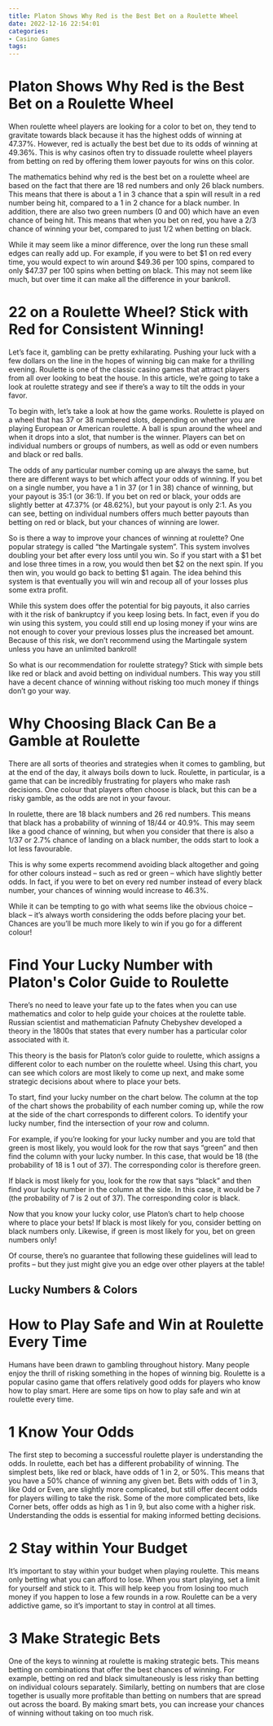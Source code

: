 ```yaml
---
title: Platon Shows Why Red is the Best Bet on a Roulette Wheel
date: 2022-12-16 22:54:01
categories:
- Casino Games
tags:
---
```



#  Platon Shows Why Red is the Best Bet on a Roulette Wheel

When roulette wheel players are looking for a color to bet on, they tend to gravitate towards black because it has the highest odds of winning at 47.37%. However, red is actually the best bet due to its odds of winning at 49.36%. This is why casinos often try to dissuade roulette wheel players from betting on red by offering them lower payouts for wins on this color.

The mathematics behind why red is the best bet on a roulette wheel are based on the fact that there are 18 red numbers and only 26 black numbers. This means that there is about a 1 in 3 chance that a spin will result in a red number being hit, compared to a 1 in 2 chance for a black number. In addition, there are also two green numbers (0 and 00) which have an even chance of being hit. This means that when you bet on red, you have a 2/3 chance of winning your bet, compared to just 1/2 when betting on black.

While it may seem like a minor difference, over the long run these small edges can really add up. For example, if you were to bet $1 on red every time, you would expect to win around $49.36 per 100 spins, compared to only $47.37 per 100 spins when betting on black. This may not seem like much, but over time it can make all the difference in your bankroll.

#  22 on a Roulette Wheel? Stick with Red for Consistent Winning!

Let’s face it, gambling can be pretty exhilarating. Pushing your luck with a few dollars on the line in the hopes of winning big can make for a thrilling evening. Roulette is one of the classic casino games that attract players from all over looking to beat the house. In this article, we’re going to take a look at roulette strategy and see if there’s a way to tilt the odds in your favor.

To begin with, let’s take a look at how the game works. Roulette is played on a wheel that has 37 or 38 numbered slots, depending on whether you are playing European or American roulette. A ball is spun around the wheel and when it drops into a slot, that number is the winner. Players can bet on individual numbers or groups of numbers, as well as odd or even numbers and black or red balls.

The odds of any particular number coming up are always the same, but there are different ways to bet which affect your odds of winning. If you bet on a single number, you have a 1 in 37 (or 1 in 38) chance of winning, but your payout is 35:1 (or 36:1). If you bet on red or black, your odds are slightly better at 47.37% (or 48.62%), but your payout is only 2:1. As you can see, betting on individual numbers offers much better payouts than betting on red or black, but your chances of winning are lower.

So is there a way to improve your chances of winning at roulette? One popular strategy is called “the Martingale system”. This system involves doubling your bet after every loss until you win. So if you start with a $1 bet and lose three times in a row, you would then bet $2 on the next spin. If you then win, you would go back to betting $1 again. The idea behind this system is that eventually you will win and recoup all of your losses plus some extra profit.

While this system does offer the potential for big payouts, it also carries with it the risk of bankruptcy if you keep losing bets. In fact, even if you do win using this system, you could still end up losing money if your wins are not enough to cover your previous losses plus the increased bet amount. Because of this risk, we don’t recommend using the Martingale system unless you have an unlimited bankroll!

So what is our recommendation for roulette strategy? Stick with simple bets like red or black and avoid betting on individual numbers. This way you still have a decent chance of winning without risking too much money if things don’t go your way.

#  Why Choosing Black Can Be a Gamble at Roulette

There are all sorts of theories and strategies when it comes to gambling, but at the end of the day, it always boils down to luck. Roulette, in particular, is a game that can be incredibly frustrating for players who make rash decisions. One colour that players often choose is black, but this can be a risky gamble, as the odds are not in your favour.

In roulette, there are 18 black numbers and 26 red numbers. This means that black has a probability of winning of 18/44 or 40.9%. This may seem like a good chance of winning, but when you consider that there is also a 1/37 or 2.7% chance of landing on a black number, the odds start to look a lot less favourable.

This is why some experts recommend avoiding black altogether and going for other colours instead – such as red or green – which have slightly better odds. In fact, if you were to bet on every red number instead of every black number, your chances of winning would increase to 46.3%.

While it can be tempting to go with what seems like the obvious choice – black – it’s always worth considering the odds before placing your bet. Chances are you’ll be much more likely to win if you go for a different colour!

#  Find Your Lucky Number with Platon's Color Guide to Roulette

There’s no need to leave your fate up to the fates when you can use mathematics and color to help guide your choices at the roulette table. Russian scientist and mathematician Pafnuty Chebyshev developed a theory in the 1800s that states that every number has a particular color associated with it.

This theory is the basis for Platon’s color guide to roulette, which assigns a different color to each number on the roulette wheel. Using this chart, you can see which colors are most likely to come up next, and make some strategic decisions about where to place your bets.

To start, find your lucky number on the chart below. The column at the top of the chart shows the probability of each number coming up, while the row at the side of the chart corresponds to different colors. To identify your lucky number, find the intersection of your row and column.

For example, if you’re looking for your lucky number and you are told that green is most likely, you would look for the row that says “green” and then find the column with your lucky number. In this case, that would be 18 (the probability of 18 is 1 out of 37). The corresponding color is therefore green. 

If black is most likely for you, look for the row that says “black” and then find your lucky number in the column at the side. In this case, it would be 7 (the probability of 7 is 2 out of 37). The corresponding color is black. 


Now that you know your lucky color, use Platon’s chart to help choose where to place your bets! If black is most likely for you, consider betting on black numbers only. Likewise, if green is most likely for you, bet on green numbers only! 

Of course, there’s no guarantee that following these guidelines will lead to profits – but they just might give you an edge over other players at the table!


 ## Lucky Numbers & Colors 



#  How to Play Safe and Win at Roulette Every Time

Humans have been drawn to gambling throughout history. Many people enjoy the thrill of risking something in the hopes of winning big. Roulette is a popular casino game that offers relatively good odds for players who know how to play smart. Here are some tips on how to play safe and win at roulette every time.

# 1 Know Your Odds

The first step to becoming a successful roulette player is understanding the odds. In roulette, each bet has a different probability of winning. The simplest bets, like red or black, have odds of 1 in 2, or 50%. This means that you have a 50% chance of winning any given bet. Bets with odds of 1 in 3, like Odd or Even, are slightly more complicated, but still offer decent odds for players willing to take the risk. Some of the more complicated bets, like Corner bets, offer odds as high as 1 in 9, but also come with a higher risk. Understanding the odds is essential for making informed betting decisions.

# 2 Stay within Your Budget

It’s important to stay within your budget when playing roulette. This means only betting what you can afford to lose. When you start playing, set a limit for yourself and stick to it. This will help keep you from losing too much money if you happen to lose a few rounds in a row. Roulette can be a very addictive game, so it’s important to stay in control at all times.

# 3 Make Strategic Bets

One of the keys to winning at roulette is making strategic bets. This means betting on combinations that offer the best chances of winning. For example, betting on red and black simultaneously is less risky than betting on individual colours separately. Similarly, betting on numbers that are close together is usually more profitable than betting on numbers that are spread out across the board. By making smart bets, you can increase your chances of winning without taking on too much risk.